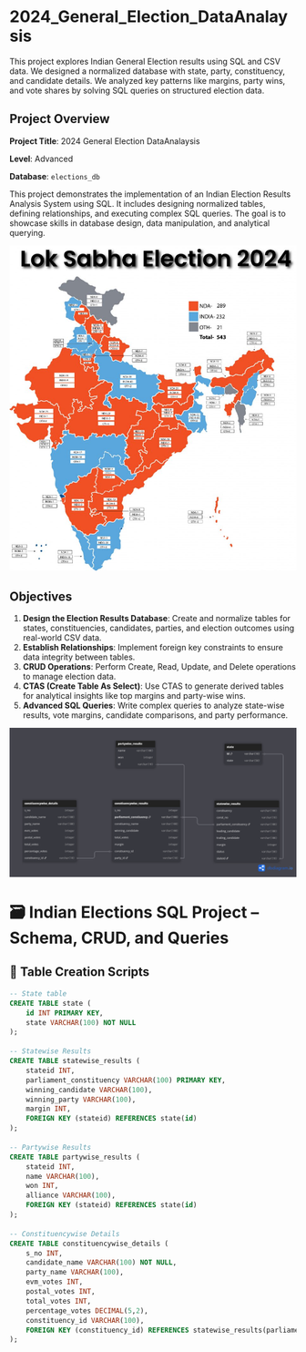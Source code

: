# 2024_General_Election_DataAnalaysis
This project explores Indian General Election results using SQL and CSV data. We designed a normalized database with state, party, constituency, and candidate details. We analyzed key patterns like margins, party wins, and vote shares by solving SQL queries on structured election data.
## Project Overview

**Project Title**: 2024 General Election DataAnalaysis

**Level**: Advanced  

**Database**: `elections_db`

This project demonstrates the implementation of an Indian Election Results Analysis System using SQL. It includes designing normalized tables, defining relationships, and executing complex SQL queries. The goal is to showcase skills in database design, data manipulation, and analytical querying.

![election_project](indian_general_election.jpg)

## Objectives

1. **Design the Election Results Database**: Create and normalize tables for states, constituencies, candidates, parties, and election outcomes using real-world CSV data.
2. **Establish Relationships**: Implement foreign key constraints to ensure data integrity between tables.
3. **CRUD Operations**: Perform Create, Read, Update, and Delete operations to manage election data.
4. **CTAS (Create Table As Select)**: Use CTAS to generate derived tables for analytical insights like top margins and party-wise wins.
5. **Advanced SQL Queries**: Write complex queries to analyze state-wise results, vote margins, candidate comparisons, and party performance.

![schema](schema.png)

# 🗃️ Indian Elections SQL Project – Schema, CRUD, and Queries

## 🔨 Table Creation Scripts

```sql
-- State table
CREATE TABLE state (
    id INT PRIMARY KEY,
    state VARCHAR(100) NOT NULL
);

-- Statewise Results
CREATE TABLE statewise_results (
    stateid INT,
    parliament_constituency VARCHAR(100) PRIMARY KEY,
    winning_candidate VARCHAR(100),
    winning_party VARCHAR(100),
    margin INT,
    FOREIGN KEY (stateid) REFERENCES state(id)
);

-- Partywise Results
CREATE TABLE partywise_results (
    stateid INT,
    name VARCHAR(100),
    won INT,
    alliance VARCHAR(100),
    FOREIGN KEY (stateid) REFERENCES state(id)
);

-- Constituencywise Details
CREATE TABLE constituencywise_details (
    s_no INT,
    candidate_name VARCHAR(100) NOT NULL,
    party_name VARCHAR(100),
    evm_votes INT,
    postal_votes INT,
    total_votes INT,
    percentage_votes DECIMAL(5,2),
    constituency_id VARCHAR(100),
    FOREIGN KEY (constituency_id) REFERENCES statewise_results(parliament_constituency)
);
